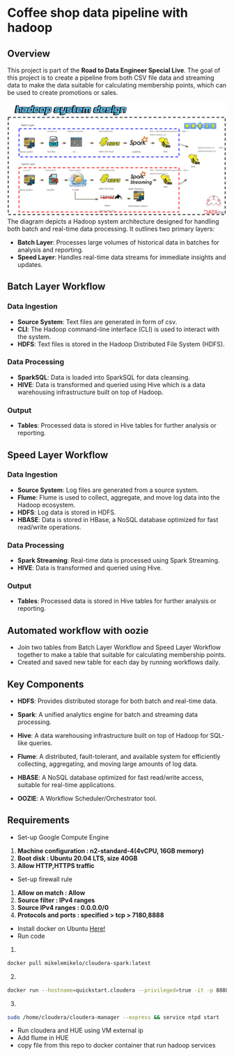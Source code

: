 # Coffee shop data pipeline with hadoop

## Overview

This project is part of the **Road to Data Engineer Special Live**. The goal of this project is to create a pipeline from both CSV file data and streaming data to make the data suitable for calculating membership points, which can be used to create promotions or sales.

![project architect](hadoop.PNG)
The diagram depicts a Hadoop system architecture designed for handling both batch and real-time data processing. It outlines two primary layers:

- **Batch Layer**: Processes large volumes of historical data in batches for analysis and reporting.
- **Speed Layer**: Handles real-time data streams for immediate insights and updates.

## Batch Layer Workflow

### Data Ingestion

- **Source System**: Text files are generated in form of csv.
- **CLI**: The Hadoop command-line interface (CLI) is used to interact with the system.
- **HDFS**: Text files is stored in the Hadoop Distributed File System (HDFS).

### Data Processing

- **SparkSQL**: Data is loaded into SparkSQL for data cleansing.
- **HIVE**: Data is transformed and queried using Hive which is a data warehousing infrastructure built on top of Hadoop.

### Output

- **Tables**: Processed data is stored in Hive tables for further analysis or reporting.

## Speed Layer Workflow

### Data Ingestion

- **Source System**: Log files are generated from a source system.
- **Flume**: Flume is used to collect, aggregate, and move log data into the Hadoop ecosystem.
- **HDFS**: Log data is stored in HDFS.
- **HBASE**: Data is stored in HBase, a NoSQL database optimized for fast read/write operations.

### Data Processing

- **Spark Streaming**: Real-time data is processed using Spark Streaming.
- **HIVE**: Data is transformed and queried using Hive.

### Output

- **Tables**: Processed data is stored in Hive tables for further analysis or reporting.
  
## Automated workflow with oozie
- Join two tables from Batch Layer Workflow and Speed Layer Workflow together to make a table that suitable for calculating membership points.
- Created and saved new table for each day by running workflows daily.
  
## Key Components

- **HDFS**: Provides distributed storage for both batch and real-time data.
- **Spark**: A unified analytics engine for batch and streaming data processing.
- **Hive**: A data warehousing infrastructure built on top of Hadoop for SQL-like queries.
- **Flume**: A distributed, fault-tolerant, and available system for efficiently collecting, aggregating, and moving large amounts of log data.
- **HBASE**: A NoSQL database optimized for fast read/write access, suitable for real-time applications.

- **OOZIE**: A Workflow Scheduler/Orchestrator tool.
## Requirements
- Set-up Google Compute Engine 
1. **Machine configuration : n2-standard-4(4vCPU, 16GB memory)**
2. **Boot disk : Ubuntu 20.04 LTS, size 40GB**
3. **Allow HTTP,HTTPS traffic**
- Set-up firewall rule
1. **Allow on match : Allow**
2. **Source filter : IPv4 ranges**
3. **Source IPv4 ranges : 0.0.0.0/0**
4. **Protocols and ports : specified > tcp > 7180,8888**
- Install docker on Ubuntu
  [Here!](https://www.digitalocean.com/community/tutorials/how-to-install-and-use-docker-on-ubuntu-20-04)
- Run code
1.
```bash
docker pull mikelemikelo/cloudera-spark:latest
```
2.
```bash
docker run --hostname=quickstart.cloudera --privileged=true -it -p 8888:8888 -p 8080:8080 -p 7180:7180 -p 88:88/udp -p 88:88 mikelemikelo/cloudera-spark:latest /usr/bin/docker-quickstart-light
```
3.
```bash
sudo /home/cloudera/cloudera-manager --express && service ntpd start
```
- Run cloudera and HUE using VM external ip
- Add flume in HUE
- copy file from this repo to docker container that run hadoop services

  



